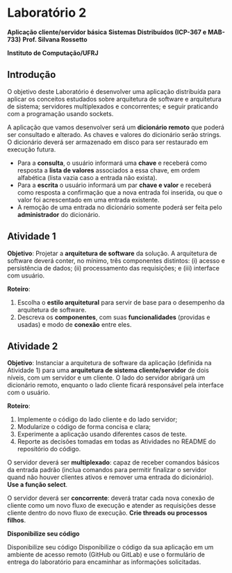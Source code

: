 # Laboratório 2
**Aplicação cliente/servidor básica**
**Sistemas Distribuı́dos (ICP-367 e MAB-733)**
**Prof. Silvana Rossetto**

**Instituto de Computação/UFRJ**

## Introdução
O objetivo deste Laboratório é desenvolver uma aplicação distribuída para aplicar os
conceitos estudados sobre arquitetura de software e arquitetura de sistema; servidores
multiplexados e concorrentes; e seguir praticando com a programação usando sockets.

A aplicação que vamos desenvolver será um **dicionário remoto** que poderá ser
consultado e alterado. As chaves e valores do dicionário serão strings. O dicionário
deverá ser armazenado em disco para ser restaurado em execução futura.

- Para a **consulta**, o usuário informará uma **chave** e receberá como resposta a
**lista de valores** associados a essa chave, em ordem alfabética (lista vazia caso
a entrada não exista).
- Para a **escrita** o usuário informará um par **chave e valor** e receberá como
resposta a confirmação que a nova entrada foi inserida, ou que o valor foi acrescentado
em uma entrada existente.
- A remoção de uma entrada no dicionário somente poderá ser feita pelo **administrador**
do dicionário.

## Atividade 1
**Objetivo**: Projetar a **arquitetura de software** da solução. A arquitetura de
software deverá conter, no mínimo, três componentes distintos: (i) acesso e persistência
de dados; (ii) processamento das requisições; e (iii) interface com usuário.

**Roteiro**: 

1. Escolha o **estilo arquitetural** para servir de base para o desempenho da
arquitetura de software.
2. Descreva os **componentes**, com suas **funcionalidades** (providas e usadas) e
modo de **conexão** entre eles.

## Atividade 2
**Objetivo**: Instanciar a arquitetura de software da aplicação (definida na
Atividade 1) para uma **arquitetura de sistema cliente/servidor** de dois níveis, com
um servidor e um cliente. O lado do servidor abrigará um dicionário remoto, enquanto
o lado cliente ficará responsável pela interface com o usuário.

**Roteiro**:

1. Implemente o código do lado cliente e do lado servidor;
2. Modularize o código de forma concisa e clara;
3. Experimente a aplicação usando diferentes casos de teste.
4. Reporte as decisões tomadas em todas as Atividades no README do repositório do
código.

O servidor deverá ser **multiplexado**: capaz de receber comandos básicos da entrada
padrão (inclua comandos para permitir finalizar o servidor quand não houver clientes
ativos e remover uma entrada do dicionário). **Use a função select**.

O servidor deverá ser **concorrente**: deverá tratar cada nova conexão de cliente como
um novo fluxo de execução e atender as requisições desse cliente dentro do novo fluxo
de execução. **Crie threads ou processos filhos**.

**Disponibilize seu código**

Disponibilize seu código Disponibilize o código da sua aplicação em um ambiente de
acesso remoto (GitHub ou GitLab) e use o formulário de entrega do laboratório para
encaminhar as informações solicitadas.
